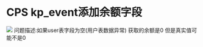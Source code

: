 # CPS kp_event添加余额字段

![](media/14768683419081/14768684435874.jpg)
问题描述:如果user表字段为空(用户表数据异常) 获取的余额是0  但是真实值可能不是0

